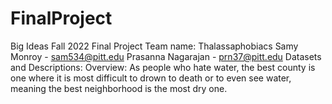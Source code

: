 # FinalProject
Big Ideas Fall 2022 Final Project
Team name: Thalassaphobiacs
Samy Monroy - sam534@pitt.edu
Prasanna Nagarajan - prn37@pitt.edu
Datasets and Descriptions: 
Overview: 
As people who hate water, the best county is one where it is most difficult to drown to death or to even see water, meaning the best neighborhood is the most dry one. 
